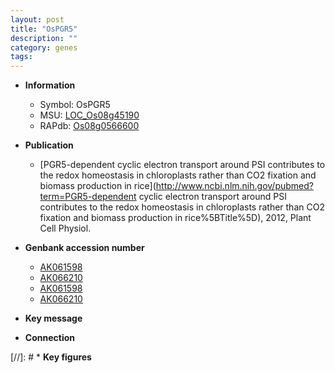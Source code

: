 ```yaml
---
layout: post
title: "OsPGR5"
description: ""
category: genes
tags: 
---
```


* **Information**  
    + Symbol: OsPGR5  
    + MSU: [LOC_Os08g45190](http://rice.plantbiology.msu.edu/cgi-bin/ORF_infopage.cgi?orf=LOC_Os08g45190)  
    + RAPdb: [Os08g0566600](http://rapdb.dna.affrc.go.jp/viewer/gbrowse_details/irgsp1?name=Os08g0566600)  

* **Publication**  
    + [PGR5-dependent cyclic electron transport around PSI contributes to the redox homeostasis in chloroplasts rather than CO2 fixation and biomass production in rice](http://www.ncbi.nlm.nih.gov/pubmed?term=PGR5-dependent cyclic electron transport around PSI contributes to the redox homeostasis in chloroplasts rather than CO2 fixation and biomass production in rice%5BTitle%5D), 2012, Plant Cell Physiol.

* **Genbank accession number**  
    + [AK061598](http://www.ncbi.nlm.nih.gov/nuccore/AK061598)
    + [AK066210](http://www.ncbi.nlm.nih.gov/nuccore/AK066210)
    + [AK061598](http://www.ncbi.nlm.nih.gov/nuccore/AK061598)
    + [AK066210](http://www.ncbi.nlm.nih.gov/nuccore/AK066210)

* **Key message**  

* **Connection**  

[//]: # * **Key figures**  


